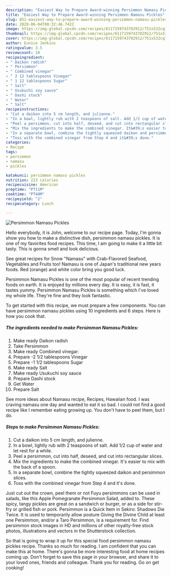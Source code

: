 ```yaml
---
description: "Easiest Way to Prepare Award-winning Persimmon Namasu Pickles"
title: "Easiest Way to Prepare Award-winning Persimmon Namasu Pickles"
slug: 851-easiest-way-to-prepare-award-winning-persimmon-namasu-pickles
date: 2020-06-04T00:32:46.742Z
image: https://img-global.cpcdn.com/recipes/6117159743782912/751x532cq70/persimmon-namasu-pickles-recipe-main-photo.jpg
thumbnail: https://img-global.cpcdn.com/recipes/6117159743782912/751x532cq70/persimmon-namasu-pickles-recipe-main-photo.jpg
cover: https://img-global.cpcdn.com/recipes/6117159743782912/751x532cq70/persimmon-namasu-pickles-recipe-main-photo.jpg
author: Eunice Jenkins
ratingvalue: 3.5
reviewcount: 10
recipeingredient:
- " Daikon radish"
- " Persimmon"
- " Combined vinegar"
- " 2 12 tablespoons Vinegar"
- " 1 12 tablespoons Sugar"
- " Salt"
- " Usukuchi soy sauce"
- " Dashi stock"
- " Water"
- " Salt"
recipeinstructions:
- "Cut a daikon into 5 cm length, and julienne."
- "In a bowl, lightly rub with 2 teaspoons of salt. Add 1/2 cup of water and let rest for a while."
- "Peel a persimmon, cut into half, deseed, and cut into rectangular slices."
- "Mix the ingredients to make the combined vinegar. It&#39;s easier to mix with the back of a spoon."
- "In a separate bowl, combine the tightly squeezed daikon and persimmon slices."
- "Toss with the combined vinegar from Step 4 and it&#39;s done."
categories:
- Recipe
tags:
- persimmon
- namasu
- pickles

katakunci: persimmon namasu pickles 
nutrition: 223 calories
recipecuisine: American
preptime: "PT11M"
cooktime: "PT40M"
recipeyield: "2"
recipecategory: Lunch

---
```



![Persimmon Namasu Pickles](https://img-global.cpcdn.com/recipes/6117159743782912/751x532cq70/persimmon-namasu-pickles-recipe-main-photo.jpg)

Hello everybody, it is John, welcome to our recipe page. Today, I'm gonna show you how to make a distinctive dish, persimmon namasu pickles. It is one of my favorites food recipes. This time, I am going to make it a little bit tasty. This is gonna smell and look delicious.

See great recipes for Snow &#34;Namasu&#34; with Crab-Flavored Seafood, Vegetables and Fruits too! Namasu is one of Japan&#39;s traditional new years foods. Red (orange) and white color bring you good luck.

Persimmon Namasu Pickles is one of the most popular of recent trending foods on earth. It is enjoyed by millions every day. It is easy, it is fast, it tastes yummy. Persimmon Namasu Pickles is something which I've loved my whole life. They're fine and they look fantastic.


To get started with this recipe, we must prepare a few components. You can have persimmon namasu pickles using 10 ingredients and 6 steps. Here is how you cook that.

<!--inarticleads1-->

##### The ingredients needed to make Persimmon Namasu Pickles:

1. Make ready  Daikon radish
1. Take  Persimmon
1. Make ready  Combined vinegar:
1. Prepare  -2 1/2 tablespoons Vinegar
1. Prepare  -1 1/2 tablespoons Sugar
1. Make ready  Salt
1. Make ready  Usukuchi soy sauce
1. Prepare  Dashi stock
1. Get  Water
1. Prepare  Salt


See more ideas about Namasu recipe, Recipes, Hawaiian food. I was craving namasu one day and wanted to eat it so bad. I could not find a good recipe like I remember eating growing up. You don&#39;t have to peel them, but I do. 

<!--inarticleads2-->

##### Steps to make Persimmon Namasu Pickles:

1. Cut a daikon into 5 cm length, and julienne.
1. In a bowl, lightly rub with 2 teaspoons of salt. Add 1/2 cup of water and let rest for a while.
1. Peel a persimmon, cut into half, deseed, and cut into rectangular slices.
1. Mix the ingredients to make the combined vinegar. It&#39;s easier to mix with the back of a spoon.
1. In a separate bowl, combine the tightly squeezed daikon and persimmon slices.
1. Toss with the combined vinegar from Step 4 and it&#39;s done.


Just cut out the crown, peel them or not Fuyu persimmons can be used in salads, like this Apple Pomegranate Persimmon Salad, added to. These spicy, tangy pickles are great on a sandwich or burger, or as a side for stir-fry or grilled fish or pork. Persimmon is a Quick Item in Sekiro: Shadows Die Twice. It is used to temporarily allow posture Giving the Divine Child at least one Persimmon, and/or a Taro Persimmon, is a requirement for. Find persimmon stock images in HD and millions of other royalty-free stock photos, illustrations and vectors in the Shutterstock collection. 

So that is going to wrap it up for this special food persimmon namasu pickles recipe. Thanks so much for reading. I am confident that you can make this at home. There's gonna be more interesting food at home recipes coming up. Don't forget to save this page in your browser, and share it to your loved ones, friends and colleague. Thank you for reading. Go on get cooking!
